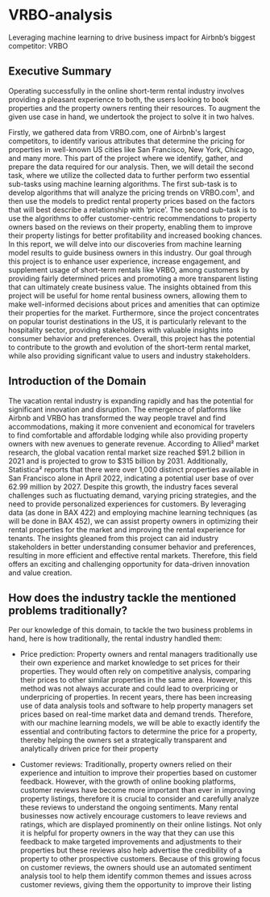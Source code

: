 # VRBO-analysis
Leveraging machine learning to drive business impact for Airbnb’s biggest competitor: VRBO

## Executive Summary
Operating successfully in the online short-term rental industry involves providing a pleasant experience to both, the users looking to book properties and the property owners renting their resources. To augment the given use case in hand, we undertook the project to solve it in two halves. 

Firstly, we gathered data from VRBO.com, one of Airbnb's largest competitors, to identify various attributes that determine the pricing for properties in well-known US cities like San Francisco, New York, Chicago, and many more. This part of the project where we identify, gather, and prepare the data required for our analysis. 
Then, we will detail the second task, where we utilize the collected data to further perform two essential sub-tasks using machine learning algorithms. The first sub-task is to develop algorithms that will analyze the pricing trends on VRBO.com¹, and then use the models to predict rental property prices based on the factors that will best describe a relationship with ‘price’. The second sub-task is to use the algorithms to offer customer-centric recommendations to property owners based on the reviews on their property, enabling them to improve their property listings for better profitability and increased booking chances. In this report, we will delve into our discoveries from machine learning model results to guide business owners in this industry. Our goal through this project is to enhance user experience, increase engagement, and supplement usage of short-term rentals like VRBO, among customers by providing fairly determined prices and promoting a more transparent listing that can ultimately create business value. The insights obtained from this project will be useful for home rental business owners, allowing them to make well-informed decisions about prices and amenities that can optimize their properties for the market. Furthermore, since the project concentrates on popular tourist destinations in the US, it is particularly relevant to the hospitality sector, providing stakeholders with valuable insights into consumer behavior and preferences. Overall, this
project has the potential to contribute to the growth and evolution of the short-term rental market, while also providing significant value to users and industry stakeholders.

## Introduction of the Domain
The vacation rental industry is expanding rapidly and has the potential for significant innovation and disruption. The emergence of platforms like Airbnb and VRBO has transformed the way people travel and find accommodations, making it more convenient and economical for travelers to find comfortable
and affordable lodging while also providing property owners with new avenues to generate revenue. According to Allied² market research, the global vacation rental market size reached $91.2 billion in 2021 and is projected to grow to $315 billion by 2031. Additionally, Statistica² reports that there were over
1,000 distinct properties available in San Francisco alone in April 2022, indicating a potential user base of over 62.99 million by 2027.
Despite this growth, the industry faces several challenges such as fluctuating demand, varying pricing strategies, and the need to provide personalized experiences for customers. By leveraging data (as done in BAX 422) and employing machine learning techniques (as will be done in BAX 452), we can assist
property owners in optimizing their rental properties for the market and improving the rental experience for tenants. The insights gleaned from this project can aid industry stakeholders in better understanding consumer behavior and preferences, resulting in more efficient and effective rental markets. Therefore,
this field offers an exciting and challenging opportunity for data-driven innovation and value creation.

## How does the industry tackle the mentioned problems traditionally?
Per our knowledge of this domain, to tackle the two business problems in hand, here is how traditionally,
the rental industry handled them:
- Price prediction: Property owners and rental managers traditionally use their own experience and market knowledge to set prices for their properties. They would often rely on competitive analysis, comparing their prices to other similar properties in the same area. However, this method was not always accurate
and could lead to overpricing or underpricing of properties. In recent years, there has been increasing use of data analysis tools and software to help property managers set prices based on real-time market data and demand trends. Therefore, with our machine learning models, we will be able to exactly identify the
essential and contributing factors to determine the price for a property, thereby helping the owners set a strategically transparent and analytically driven price for their property

- Customer reviews: Traditionally, property owners relied on their experience and intuition to improve their properties based on customer feedback. However, with the growth of online booking platforms, customer reviews have become more important than ever in improving property listings, therefore it is crucial to
consider and carefully analyze these reviews to understand the ongoing sentiments. Many rental businesses now actively encourage customers to leave reviews and ratings, which are displayed prominently on their online listings. Not only it is helpful for property owners in the way that they can use
this feedback to make targeted improvements and adjustments to their properties but these reviews also help advertise the credibility of a property to other prospective customers. Because of this growing focus on customer reviews, the owners should use an automated sentiment analysis tool to help them identify
common themes and issues across customer reviews, giving them the opportunity to improve their listing


